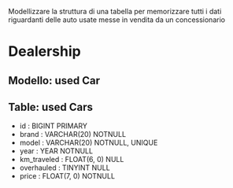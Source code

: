 Modellizzare la struttura di una tabella per memorizzare tutti i dati riguardanti delle auto usate messe in vendita da un concessionario

# Dealership

## Modello: used Car

## Table: used Cars

- id :               BIGINT        PRIMARY
- brand :            VARCHAR(20)   NOTNULL
- model :            VARCHAR(20)   NOTNULL, UNIQUE
- year :             YEAR          NOTNULL
- km_traveled :      FLOAT(6, 0)   NULL
- overhauled :       TINYINT       NULL
- price :            FLOAT(7, 0)   NOTNULL
